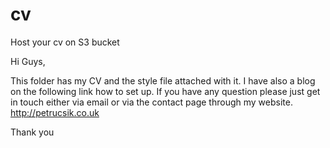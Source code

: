 # cv
Host your cv on S3 bucket


Hi  Guys,

This folder has my CV and the style file attached with it. I have also a blog on the following link how to set up. If you have any question please just get in touch either via email or via the contact page through my website. http://petrucsik.co.uk

Thank  you 
